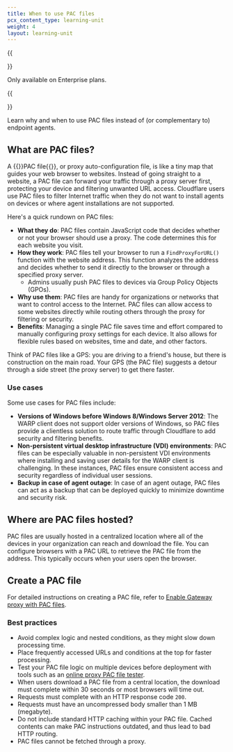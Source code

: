 ```yaml
---
title: When to use PAC files
pcx_content_type: learning-unit
weight: 4
layout: learning-unit
---
```


{{<Aside type="note">}}

Only available on Enterprise plans.

{{</Aside>}}

Learn why and when to use PAC files instead of (or complementary to) endpoint agents.

## What are PAC files?

A {{<glossary-tooltip term_id="PAC file">}}PAC file{{</glossary-tooltip>}}, or proxy auto-configuration file, is like a tiny map that guides your web browser to websites. Instead of going straight to a website, a PAC file can forward your traffic through a proxy server first, protecting your device and filtering unwanted URL access. Cloudflare users use PAC files to filter Internet traffic when they do not want to install agents on devices or where agent installations are not supported.

Here's a quick rundown on PAC files:

- **What they do**: PAC files contain JavaScript code that decides whether or not your browser should use a proxy. The code determines this for each website you visit.
- **How they work**: PAC files tell your browser to run a `FindProxyForURL()` function with the website address. This function analyzes the address and decides whether to send it directly to the browser or through a specified proxy server.
  - Admins usually push PAC files to devices via Group Policy Objects (GPOs).
- **Why use them**: PAC files are handy for organizations or networks that want to control access to the Internet. PAC files can allow access to some websites directly while routing others through the proxy for filtering or security.
- **Benefits**: Managing a single PAC file saves time and effort compared to manually configuring proxy settings for each device. It also allows for flexible rules based on websites, time and date, and other factors.

Think of PAC files like a GPS: you are driving to a friend's house, but there is construction on the main road. Your GPS (the PAC file) suggests a detour through a side street (the proxy server) to get there faster.

### Use cases

 Some use cases for PAC files include:

- **Versions of Windows before Windows 8/Windows Server 2012**: The WARP client does not support older versions of Windows, so PAC files provide a clientless solution to route traffic through Cloudflare to add security and filtering benefits.
- **Non-persistent virtual desktop infrastructure (VDI) environments**: PAC files can be especially valuable in non-persistent VDI environments where installing and saving user details for the WARP client is challenging. In these instances, PAC files ensure consistent access and security regardless of individual user sessions.
- **Backup in case of agent outage**: In case of an agent outage, PAC files can act as a backup that can be deployed quickly to minimize downtime and security risk.

## Where are PAC files hosted?

PAC files are usually hosted in a centralized location where all of the devices in your organization can reach and download the file. You can configure browsers with a PAC URL to retrieve the PAC file from the address. This typically occurs when your users open the browser.

## Create a PAC file

For detailed instructions on creating a PAC file, refer to [Enable Gateway proxy with PAC files](/cloudflare-one/connections/connect-devices/agentless/pac-files/).

### Best practices

- Avoid complex logic and nested conditions, as they might slow down processing time.
- Place frequently accessed URLs and conditions at the top for faster processing.
- Test your PAC file logic on multiple devices before deployment with tools such as an [online proxy PAC file tester](https://thorsen.pm/proxyforurl).
- When users download a PAC file from a central location, the download must complete within 30 seconds or most browsers will time out.
- Requests must complete with an HTTP response code `200`.
- Requests must have an uncompressed body smaller than 1 MB (megabyte).
- Do not include standard HTTP caching within your PAC file. Cached contents can make PAC instructions outdated, and thus lead to bad HTTP routing.
- PAC files cannot be fetched through a proxy.
